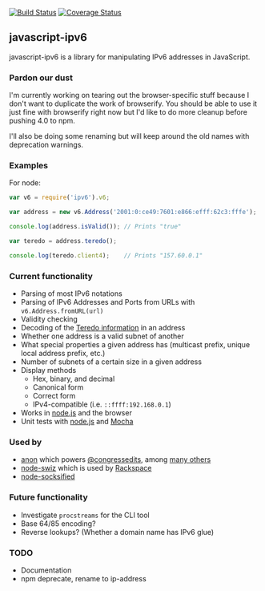 [![Build Status](https://secure.travis-ci.org/beaugunderson/javascript-ipv6.png?branch=master)](http://travis-ci.org/beaugunderson/javascript-ipv6) [![Coverage Status](https://img.shields.io/coveralls/beaugunderson/javascript-ipv6.svg)](https://coveralls.io/r/beaugunderson/javascript-ipv6?branch=master)

## javascript-ipv6

javascript-ipv6 is a library for manipulating IPv6 addresses in JavaScript.

### Pardon our dust

I'm currently working on tearing out the browser-specific stuff because I don't
want to duplicate the work of browserify. You should be able to use it just
fine with browserify right now but I'd like to do more cleanup before pushing
4.0 to npm.

I'll also be doing some renaming but will keep around the old names with
deprecation warnings.

### Examples

For node:

```js
var v6 = require('ipv6').v6;

var address = new v6.Address('2001:0:ce49:7601:e866:efff:62c3:fffe');

console.log(address.isValid()); // Prints "true"

var teredo = address.teredo();

console.log(teredo.client4);    // Prints "157.60.0.1"
```

### Current functionality

-    Parsing of most IPv6 notations
-    Parsing of IPv6 Addresses and Ports from URLs with `v6.Address.fromURL(url)`
-    Validity checking
-    Decoding of the [Teredo
     information](http://en.wikipedia.org/wiki/Teredo_tunneling#IPv6_addressing)
     in an address
-    Whether one address is a valid subnet of another
-    What special properties a given address has (multicast prefix, unique
     local address prefix, etc.)
-    Number of subnets of a certain size in a given address
-    Display methods
     -    Hex, binary, and decimal
     -    Canonical form
     -    Correct form
     -    IPv4-compatible (i.e. `::ffff:192.168.0.1`)
-    Works in [node.js](http://nodejs.org/) and the browser
-    Unit tests with [node.js](http://nodejs.org/) and
     [Mocha](http://visionmedia.github.com/mocha/)

### Used by

-    [anon](https://github.com/edsu/anon) which powers
     [@congressedits](https://twitter.com/congressedits), among
     [many others](https://github.com/edsu/anon#community)
-    [node-swiz](https://github.com/racker/node-swiz) which is used by [Rackspace](http://www.rackspace.com/)
-    [node-socksified](https://github.com/vially/node-socksified)

### Future functionality

-    Investigate `procstreams` for the CLI tool
-    Base 64/85 encoding?
-    Reverse lookups? (Whether a domain name has IPv6 glue)

### TODO

-    Documentation
-    npm deprecate, rename to ip-address
